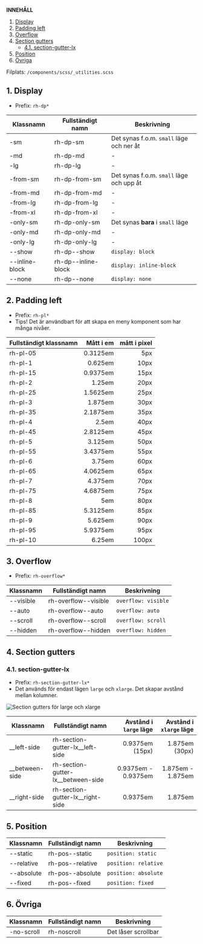 __INNEHÅLL__
1. [Display](#1-display)
2. [Padding left](#2-padding-left)
3. [Overflow](#3-overflow)
4. [Section gutters](#4-section-gutters)
    * [4.1. section-gutter-lx](#41-section-gutter-lx)
5. [Position](#5-position)
6. [Övriga](#6-övriga)

Filplats: `/components/scss/_utilities.scss`

## 1. Display
* Prefix: `rh-dp*`

|Klassnamn|Fullständigt namn|Beskrivning|
|---|---|---|
|-sm|rh-dp-sm|Det synas f.o.m. `small` läge och ner åt|
|-md|rh-dp-md|-|
|-lg|rh-dp-lg|-|
|-from-sm|rh-dp-from-sm|Det synas f.o.m. `small` läge och upp åt|
|-from-md|rh-dp-from-md|-|
|-from-lg|rh-dp-from-lg|-|
|-from-xl|rh-dp-from-xl|-|
|-only-sm|rh-dp-only-sm|Det synas __bara__ i `small` läge|
|-only-md|rh-dp-only-md|-|
|-only-lg|rh-dp-only-lg|-|
|--show|rh-dp--show|`display: block`|
|--inline-block|rh-dp--inline-block|`display: inline-block`|
|--none|rh-dp--none|`display: none`|

## 2. Padding left
* Prefix: `rh-pl*`
* Tips! Det är användbart för att skapa en meny komponent som har många nivåer.

|Fullständigt klassnamn|Mått i em|mått i pixel|
|---|---:|---:|
|rh-pl-05|0.3125em|5px|
|rh-pl-1|0.625em|10px|
|rh-pl-15|0.9375em|15px|
|rh-pl-2|1.25em|20px|
|rh-pl-25|1.5625em|25px|
|rh-pl-3|1.875em|30px|
|rh-pl-35|2.1875em|35px|
|rh-pl-4|2.5em|40px|
|rh-pl-45|2.8125em|45px|
|rh-pl-5|3.125em|50px|
|rh-pl-55|3.4375em|55px|
|rh-pl-6|3.75em|60px|
|rh-pl-65|4.0625em|65px|
|rh-pl-7|4.375em|70px|
|rh-pl-75|4.6875em|75px|
|rh-pl-8|5em|80px|
|rh-pl-85|5.3125em|85px|
|rh-pl-9|5.625em|90px|
|rh-pl-95|5.9375em|95px|
|rh-pl-10|6.25em|100px|

## 3. Overflow
* Prefix: `rh-overflow*`

|Klassnamn|Fullständigt namn|Beskrivning|
|---|---|---|
|--visible|rh-overflow--visible|`overflow: visible`|
|--auto|rh-overflow--auto|`overflow: auto`|
|--scroll|rh-overflow--scroll|`overflow: scroll`|
|--hidden|rh-overflow--hidden|`overflow: hidden`|

## 4. Section gutters
### 4.1. section-gutter-lx
* Prefix: `rh-section-gutter-lx*`
* Det används för endast lägen `large` och `xlarge`. Det skapar avstånd mellan kolumner.

![Section gutters för large och xlarge](/images/docs/section-gutters.jpg)

|Klassnamn|Fullständigt namn|Avstånd i `large` läge|Avstånd i `xlarge` läge|
|---|---|---:|---:|
|__left-side|rh-section-gutter-lx__left-side|0.9375em (15px)|1.875em (30px)|
|__between-side|rh-section-gutter-lx__between-side|0.9375em - 0.9375em|1.875em - 1.875em|
|__right-side|rh-section-gutter-lx__right-side|0.9375em|1.875em|

## 5. Position

|Klassnamn|Fullständigt namn|Beskrivning|
|---|---|---|
|--static|rh-pos--static|`position: static`|
|--relative|rh-pos--relative|`position: relative`|
|--absolute|rh-pos--absolute|`position: absolute`|
|--fixed|rh-pos--fixed|`position: fixed`|

## 6. Övriga
|Klassnamn|Fullständigt namn|Beskrivning|
|---|---|---|
|-no-scroll|rh-noscroll|Det låser scrollbar|
